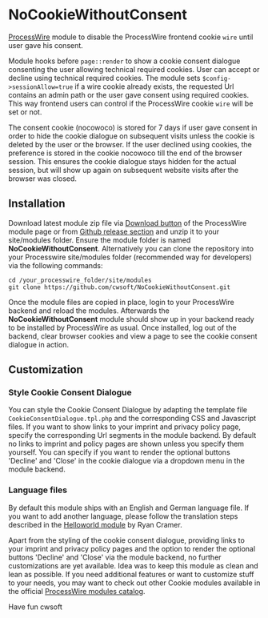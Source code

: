 # NoCookieWithoutConsent

[ProcessWire](https://processwire.com) module to disable the ProcessWire frontend cookie `wire` until user gave his consent.

Module hooks before `page::render` to show a cookie consent dialogue consenting the user allowing technical required cookies. User can accept or decline using technical required cookies. The module sets `$config->sessionAllow=true` if a wire cookie already exists, the requested Url contains an admin path or the user gave consent using required cookies. This way frontend users can control if the ProcessWire cookie `wire` will be set or not.

The consent cookie (nocowoco) is stored for 7 days if user gave consent in order to hide the cookie dialogue on subsequent visits unless the cookie is deleted by the user or the browser. If the user declined using cookies, the preference is stored in the cookie nocowoco till the end of the browser session. This ensures the cookie dialogue stays hidden for the actual session, but will show up again on subsequent website visits after the browser was closed.

## Installation

Download latest module zip file via [Download button](https://processwire.com/modules/no-cookie-without-consent/) of the ProcessWire module page or from [Github release section](https://github.com/cwsoft/NoCookieWithoutConsent/releases) and unzip it to your site/modules folder. Ensure the module folder is named **NoCookieWithoutConsent**. Alternatively you can clone the repository into your Processwire site/modules folder (recommended way for developers) via the following commands:

```
cd /your_processwire_folder/site/modules
git clone https://github.com/cwsoft/NoCookieWithoutConsent.git
```

Once the module files are copied in place, login to your ProcessWire backend and reload the modules. Afterwards the **NoCookieWithoutConsent** module should show up in your backend ready to be installed by ProcessWire as usual. Once installed, log out of the backend, clear browser cookies and view a page to see the cookie consent dialogue in action.

## Customization

### Style Cookie Consent Dialogue

You can style the Cookie Consent Dialogue by adapting the template file `CookieConsentDialogue.tpl.php` and the corresponding CSS and Javascript files. If you want to show links to your imprint and privacy policy page, specify the corresponding Url segments in the module backend. By default no links to imprint and policy pages are shown unless you specify them yourself. You can specify if you want to render the optional buttons 'Decline' and 'Close' in the cookie dialogue via a dropdown menu in the module backend.

### Language files

By default this module ships with an English and German language file. If you want to add another language, please follow the translation steps described in the [Helloworld module](https://processwire.com/modules/helloworld/) by Ryan Cramer.

Apart from the styling of the cookie consent dialogue, providing links to your imprint and privacy policy pages and the option to render the optional buttons 'Decline' and 'Close' via the module backend, no further customizations are yet available. Idea was to keep this module as clean and lean as possible. If you need additional features or want to customize stuff to your needs, you may want to check out other Cookie modules available in the official [ProcessWire modules catalog](https://processwire.com/search/?q=cookie&t=Modules).

Have fun
cwsoft
